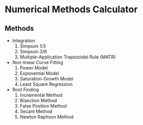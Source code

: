 # Numerical Methods Calculator

## Methods

- Integration
  1. Simpson 1/3
  2. Simpson 3/8
  3. Multiple-Application Trapezoidal Rule (MATR)
- Non-linear Curve Fitting
  1. Power Model
  2. Exponential Model
  3. Saturation-Growth Model
  4. Least Square Regression
- Root Finding
  1. Incremental Method
  2. Bisection Method
  3. False Position Method
  4. Secant Method
  5. Newton Raphson Method
